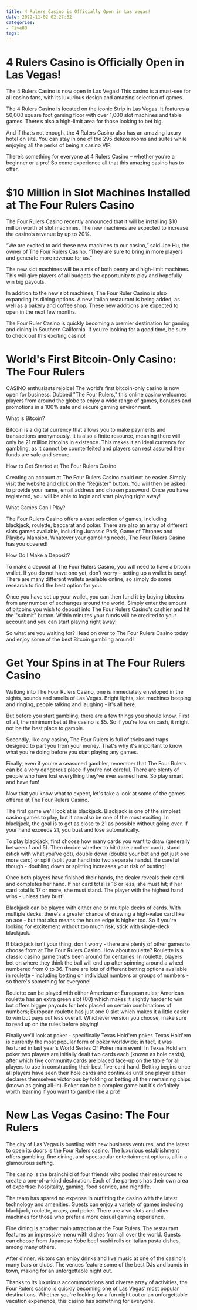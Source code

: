 ```yaml
---
title: 4 Rulers Casino is Officially Open in Las Vegas!
date: 2022-11-02 02:27:32
categories:
- Five88
tags:
---
```



#  4 Rulers Casino is Officially Open in Las Vegas!

The 4 Rulers Casino is now open in Las Vegas! This casino is a must-see for all casino fans, with its luxurious design and amazing selection of games.

The 4 Rulers Casino is located on the iconic Strip in Las Vegas. It features a 50,000 square foot gaming floor with over 1,000 slot machines and table games. There’s also a high-limit area for those looking to bet big.

And if that’s not enough, the 4 Rulers Casino also has an amazing luxury hotel on site. You can stay in one of the 295 deluxe rooms and suites while enjoying all the perks of being a casino VIP.

There’s something for everyone at 4 Rulers Casino – whether you’re a beginner or a pro! So come experience all that this amazing casino has to offer.

#  $10 Million in Slot Machines Installed at The Four Rulers Casino

The Four Rulers Casino recently announced that it will be installing $10 million worth of slot machines. The new machines are expected to increase the casino’s revenue by up to 20%.

“We are excited to add these new machines to our casino,” said Joe Hu, the owner of The Four Rulers Casino. “They are sure to bring in more players and generate more revenue for us.”

The new slot machines will be a mix of both penny and high-limit machines. This will give players of all budgets the opportunity to play and hopefully win big payouts.

In addition to the new slot machines, The Four Ruler Casino is also expanding its dining options. A new Italian restaurant is being added, as well as a bakery and coffee shop. These new additions are expected to open in the next few months.

The Four Ruler Casino is quickly becoming a premier destination for gaming and dining in Southern California. If you’re looking for a good time, be sure to check out this exciting casino!

#  World's First Bitcoin-Only Casino: The Four Rulers

CASINO enthusiasts rejoice! The world’s first bitcoin-only casino is now open for business. Dubbed "The Four Rulers," this online casino welcomes players from around the globe to enjoy a wide range of games, bonuses and promotions in a 100% safe and secure gaming environment.

What is Bitcoin?

Bitcoin is a digital currency that allows you to make payments and transactions anonymously. It is also a finite resource, meaning there will only be 21 million bitcoins in existence. This makes it an ideal currency for gambling, as it cannot be counterfeited and players can rest assured their funds are safe and secure.

How to Get Started at The Four Rulers Casino

Creating an account at The Four Rulers Casino could not be easier. Simply visit the website and click on the "Register" button. You will then be asked to provide your name, email address and chosen password. Once you have registered, you will be able to login and start playing right away!

What Games Can I Play?

The Four Rulers Casino offers a vast selection of games, including blackjack, roulette, baccarat and poker. There are also an array of different slots games available, including Jurassic Park, Game of Thrones and Playboy Mansion. Whatever your gambling needs, The Four Rulers Casino has you covered!

How Do I Make a Deposit?

To make a deposit at The Four Rulers Casino, you will need to have a bitcoin wallet. If you do not have one yet, don't worry - setting up a wallet is easy! There are many different wallets available online, so simply do some research to find the best option for you.


Once you have set up your wallet, you can then fund it by buying bitcoins from any number of exchanges around the world. Simply enter the amount of bitcoins you wish to deposit into The Four Rulers Casino's cashier and hit the "submit" button. Within minutes your funds will be credited to your account and you can start playing right away!

  So what are you waiting for? Head on over to The Four Rulers Casino today and enjoy some of the best Bitcoin gambling around!

#  Get Your Spins in at The Four Rulers Casino

Walking into The Four Rulers Casino, one is immediately enveloped in the sights, sounds and smells of Las Vegas. Bright lights, slot machines beeping and ringing, people talking and laughing - it's all here.

But before you start gambling, there are a few things you should know. First of all, the minimum bet at the casino is $5. So if you're low on cash, it might not be the best place to gamble.

Secondly, like any casino, The Four Rulers is full of tricks and traps designed to part you from your money. That's why it's important to know what you're doing before you start playing any games.

Finally, even if you're a seasoned gambler, remember that The Four Rulers can be a very dangerous place if you're not careful. There are plenty of people who have lost everything they've ever earned here. So play smart and have fun!

Now that you know what to expect, let's take a look at some of the games offered at The Four Rulers Casino.

The first game we'll look at is blackjack. Blackjack is one of the simplest casino games to play, but it can also be one of the most exciting. In blackjack, the goal is to get as close to 21 as possible without going over. If your hand exceeds 21, you bust and lose automatically.

To play blackjack, first choose how many cards you want to draw (generally between 1 and 5). Then decide whether to hit (take another card), stand (stick with what you've got), double down (double your bet and get just one more card) or split (split your hand into two separate hands). Be careful though - doubling down or splitting increases your risk of busting!

Once both players have finished their hands, the dealer reveals their card and completes her hand. If her card total is 16 or less, she must hit; if her card total is 17 or more, she must stand. The player with the highest hand wins - unless they bust!

Blackjack can be played with either one or multiple decks of cards. With multiple decks, there's a greater chance of drawing a high-value card like an ace - but that also means the house edge is higher too. So if you're looking for excitement without too much risk, stick with single-deck blackjack.

If blackjack isn't your thing, don't worry - there are plenty of other games to choose from at The Four Rulers Casino. How about roulette? Roulette is a classic casino game that's been around for centuries. In roulette, players bet on where they think the ball will end up after spinning around a wheel numbered from 0 to 36. There are lots of different betting options available in roulette - including betting on individual numbers or groups of numbers - so there's something for everyone!

Roulette can be played with either American or European rules; American roulette has an extra green slot (00) which makes it slightly harder to win but offers bigger payouts for bets placed on certain combinations of numbers; European roulette has just one 0 slot which makes it a little easier to win but pays out less overall. Whichever version you choose, make sure to read up on the rules before playing!

Finally we'll look at poker - specifically Texas Hold'em poker. Texas Hold'em is currently the most popular form of poker worldwide; in fact, it was featured in last year's World Series Of Poker main event! In Texas Hold'em poker two players are initially dealt two cards each (known as hole cards), after which five community cards are placed face-up on the table for all players to use in constructing their best five-card hand. Betting begins once all players have seen their hole cards and continues until one player either declares themselves victorious by folding or betting all their remaining chips (known as going all-in). Poker can be a complex game but it's definitely worth learning if you want to gamble like a pro!

#  New Las Vegas Casino: The Four Rulers

The city of Las Vegas is bustling with new business ventures, and the latest to open its doors is the Four Rulers casino. The luxurious establishment offers gambling, fine dining, and spectacular entertainment options, all in a glamourous setting.

The casino is the brainchild of four friends who pooled their resources to create a one-of-a-kind destination. Each of the partners has their own area of expertise: hospitality, gaming, food service, and nightlife.

The team has spared no expense in outfitting the casino with the latest technology and amenities. Guests can enjoy a variety of games including blackjack, roulette, craps, and poker. There are also slots and other machines for those who prefer a more casual gaming experience.

Fine dining is another main attraction at the Four Rulers. The restaurant features an impressive menu with dishes from all over the world. Guests can choose from Japanese Kobe beef sushi rolls or Italian pasta dishes, among many others.

After dinner, visitors can enjoy drinks and live music at one of the casino's many bars or clubs. The venues feature some of the best DJs and bands in town, making for an unforgettable night out.

Thanks to its luxurious accommodations and diverse array of activities, the Four Rulers casino is quickly becoming one of Las Vegas' most popular destinations. Whether you're looking for a fun night out or an unforgettable vacation experience, this casino has something for everyone.